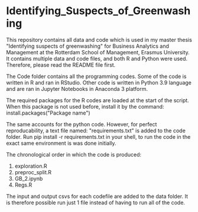 # Identifying_Suspects_of_Greenwashing
This repository contains all data and code which is used in my master thesis "Identifying suspects of greenwashing" for Business Analytics and Management at the Rotterdam School of Management, Erasmus University. It contains multiple data and code files, and both R and Python were used. Therefore, please read the README file first. 

The Code folder contains all the programming codes.
Some of the code is written in R and ran in RStudio.
Other code is written in Python 3.9 language and are ran in Jupyter Notebooks in Anaconda 3 platform. 

The required packages for the R codes are loaded at the start of the script. 
When this package is not used before, install it by the command: install.packages("Package name")

The same accounts for the python code. However, for perfect reproducability, a text file named: "requirements.txt" is added to the code folder. 
Run pip install -r requirements.txt in your shell, to run the code in the exact same environment is was done initially.

The chronological order in which the code is produced:
1. exploration.R
2. preproc_split.R
3. GB_2.ipynb
4. Regs.R

The input and output csvs for each codefile are added to the data folder.
It is therefore possible run just 1 file instead of having to run all of the code. 
